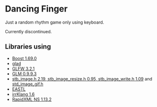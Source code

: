 # Dancing Finger
Just a random rhythm game only using keyboard.

Currently discontinued.

## Libraries using
* [Boost 1.69.0](https://www.boost.org/)
* [glad](https://github.com/Dav1dde/glad)
* [GLFW 3.2.1](https://www.glfw.org/)
* [GLM 0.9.9.3](https://glm.g-truc.net/)
* [stb_image.h 2.19, stb_image_resize.h 0.95, stb_image_write.h 1.09](https://github.com/nothings/stb) and [std_image_gif.h](https://gist.github.com/urraka/685d9a6340b26b830d49)
* [EASTL](https://github.com/electronicarts/EASTL)
* [irrKlang 1.6](https://www.ambiera.com/irrklang/)
* [RapidXML NS 1.13.2](https://github.com/svgpp/rapidxml_ns)
